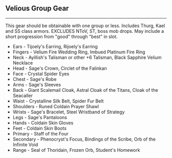 ## Velious Group Gear

---
This gear should be obtainable with one group or less. Includes Thurg, Kael and SS class armors. EXCLUDES NToV, ST, boss mob drops. May include a short progression from "good" through "best" in slot.

* Ears - Tijoely's Earring, Rijoely's Earring
* Fingers - Velium Fire Wedding Ring, Imbued Platinum Fire Ring
* Neck - Ayillish's Talisman or other +6 Talisman, Black Sapphire Velium Necklace
* Head - Sage's Crown, Circlet of the Falinkan
* Face - Crystal Spider Eyes
* Chest - Sage's Robe
* Arms - Sage's Sleeves
* Back - Giant Scalemail Cloak, Astral Cloak of the Titans, Cloak of the Seacaller
* Waist - Crystalline Silk Belt, Spider Fur Belt
* Shoulders - Runed Coldain Prayer Shawl
* Wrists - Sage's Bracelet, Steel Wristband of Strategy
* Legs - Sage's Pantaloons
* Hands - Coldain Skin Gloves
* Feet - Coldain Skin Boots
* Primary - Staff of the Four
* Secondary - Phenocryst's Focus, Bindings of the Scribe, Orb of the Infinite Void
* Range - Seal of Thoridain, Frozen Orb, Student's Homework
